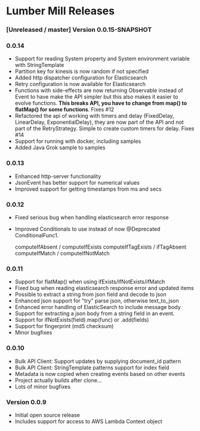 # Lumber Mill Releases

### [Unreleased / master] Version 0.0.15-SNAPSHOT

### 0.0.14

* Support for reading System property and System environment variable with StringTemplate
* Partition key for kinesis is now random if not specified
* Added http dispatcher configuration for Elasticsearch
* Retry configuration is now available for Elasticsearch
* Functions with side-effects are now returning Observable<Event> instead of Event to have make the API
simpler but this also makes it easier to evolve functions. **This breaks API, you have to change from map() 
to flatMap() for some functions**. Fixes #12
* Refactored the api of working with timers and delay (FixedDelay, LinearDelay, ExponentialDelay), they
are now part of the API and not part of the RetryStrategy. Simple to create custom timers for delay. Fixes #14
* Support for running with docker, including samples
* Added Java Grok sample to samples

### 0.0.13
* Enhanced http-server functionality
* JsonEvent has better support for numerical values
* Improved support for getting timestamps from ms and secs

### 0.0.12
* Fixed serious bug when handling elasticsearch error response
* Improved Conditionals to use instead of now @Deprecated ConditionalFunc1.

    computeIfAbsent / computeIfExists 
    computeIfTagExists / ifTagAbsent
    computeIfMatch / computeIfNotMatch
  

### 0.0.11

* Support for flatMap() when using ifExists/ifNotExists/ifMatch
* Fixed bug when reading elasticsearch response error and updated items
* Possible to extract a string from json field and decode to json
* Enhanced json support for "try" parse json, otherwise text_to_json
* Enhanced error handling of ElasticSearch to include message body
* Support for extracting a json body from a string field in an event.
* Support for ifNotExists(field).map(func) or .add(fields)
* Support for fingerprint (md5 checksum)
* Minor bugfixes

### 0.0.10
* Bulk API Client: Support updates by supplying document_id pattern
* Bulk API Client: StringTemplate patterns support for index field
* Metadata is now copied when creating events based on other events
* Project actually builds after clone...
* Lots of minor bugfixes

### Version 0.0.9

* Initial open source release
* Includes support for access to AWS Lambda Context object